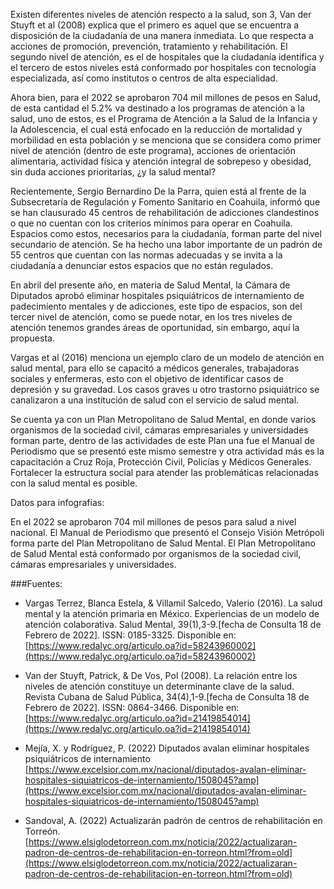 
Existen diferentes niveles de atención respecto a la salud, son 3, Van der Stuyft et al (2008) explica que el primero es aquel que se encuentra a disposición de la ciudadanía de una manera inmediata. Lo que respecta a acciones de promoción, prevención, tratamiento y rehabilitación. El segundo nivel de atención, es el de hospitales que la ciudadanía identifica y el tercero de estos niveles está conformado por hospitales con tecnología especializada, así como institutos o centros de alta especialidad.

Ahora bien, para el 2022 se aprobaron 704 mil millones de pesos en Salud, de esta cantidad el 5.2% va destinado a los programas de atención a la salud, uno de estos, es el Programa de Atención a la Salud de la Infancia y la Adolescencia, el cual está enfocado en la reducción de mortalidad y morbilidad en esta población y se menciona que se considera como primer nivel de atención (dentro de este programa), acciones de orientación alimentaria, actividad física y atención integral de sobrepeso y obesidad, sin duda acciones prioritarias, ¿y la salud mental?

Recientemente, Sergio Bernardino De la Parra, quien está al frente de la Subsecretaría de Regulación y Fomento Sanitario en Coahuila, informó que se han clausurado 45 centros de rehabilitación de adicciones clandestinos o que no cuentan con los criterios mínimos para operar en Coahuila. Espacios como estos, necesarios para la ciudadanía, forman parte del nivel secundario de atención. Se ha hecho una labor importante de un padrón de 55 centros que cuentan con las normas adecuadas y se invita a la ciudadanía a denunciar estos espacios que no están regulados.

En abril del presente año, en materia de Salud Mental, la Cámara de Diputados aprobó eliminar hospitales psiquiátricos de internamiento de padecimiento mentales y de adicciones, este tipo de espacios, son del tercer nivel de atención, como se puede notar, en los tres niveles de atención tenemos grandes áreas de oportunidad, sin embargo, aquí la propuesta.

Vargas et al (2016) menciona un ejemplo claro de un modelo de atención en salud mental, para ello se capacitó a médicos generales, trabajadoras sociales y enfermeras, esto con el objetivo de identificar casos de depresión y su gravedad. Los casos graves u otro trastorno psiquiátrico se canalizaron a una institución de salud con el servicio de salud mental.

Se cuenta ya con un Plan Metropolitano de Salud Mental, en donde varios organismos de la sociedad civil, cámaras empresariales y universidades forman parte, dentro de las actividades de este Plan una fue el Manual de Periodismo que se presentó este mismo semestre y otra actividad más es la capacitación a Cruz Roja, Protección Civil, Policías y Médicos Generales. Fortalecer la estructura social para atender las problemáticas relacionadas con la salud mental es posible.

Datos para infografías:

En el 2022 se aprobaron 704 mil millones de pesos para salud a nivel nacional.
El Manual de Periodismo que presentó el Consejo Visión Metrópoli forma parte del Plan Metropolitano de Salud Mental.
El Plan Metropolitano de Salud Mental está conformado por organismos de la sociedad civil, cámaras empresariales y universidades.


###Fuentes:

- Vargas Terrez, Blanca Estela, & Villamil Salcedo, Valerio (2016). La salud mental y la atención primaria en México. Experiencias de un modelo de atención colaborativa. Salud Mental, 39(1),3-9.[fecha de Consulta 18 de Febrero de 2022]. ISSN: 0185-3325. Disponible en:   [https://www.redalyc.org/articulo.oa?id=58243960002](https://www.redalyc.org/articulo.oa?id=58243960002)

- Van der Stuyft, Patrick, & De Vos, Pol (2008). La relación entre los niveles de atención constituye un determinante clave de la salud. Revista Cubana de Salud Pública, 34(4),1-9.[fecha de Consulta 18 de Febrero de 2022]. ISSN: 0864-3466. Disponible en:   [https://www.redalyc.org/articulo.oa?id=21419854014](https://www.redalyc.org/articulo.oa?id=21419854014)

- Mejía, X. y Rodríguez, P. (2022) Diputados avalan eliminar hospitales psiquiátricos de internamiento [https://www.excelsior.com.mx/nacional/diputados-avalan-eliminar-hospitales-siquiatricos-de-internamiento/1508045?amp](https://www.excelsior.com.mx/nacional/diputados-avalan-eliminar-hospitales-siquiatricos-de-internamiento/1508045?amp)

- Sandoval, A. (2022) Actualizarán padrón de centros de rehabilitación en Torreón. [https://www.elsiglodetorreon.com.mx/noticia/2022/actualizaran-padron-de-centros-de-rehabilitacion-en-torreon.html?from=old](https://www.elsiglodetorreon.com.mx/noticia/2022/actualizaran-padron-de-centros-de-rehabilitacion-en-torreon.html?from=old)
